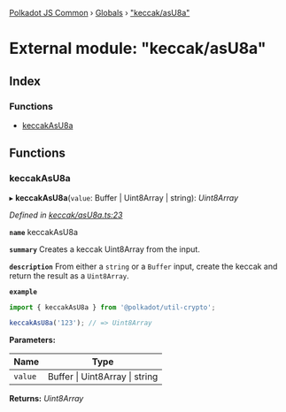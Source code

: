 [Polkadot JS Common](../README.md) › [Globals](../globals.md) › ["keccak/asU8a"](_keccak_asu8a_.md)

# External module: "keccak/asU8a"

## Index

### Functions

* [keccakAsU8a](_keccak_asu8a_.md#keccakasu8a)

## Functions

###  keccakAsU8a

▸ **keccakAsU8a**(`value`: Buffer | Uint8Array | string): *Uint8Array*

*Defined in [keccak/asU8a.ts:23](https://github.com/polkadot-js/common/blob/68a8bcb7/packages/util-crypto/src/keccak/asU8a.ts#L23)*

**`name`** keccakAsU8a

**`summary`** Creates a keccak Uint8Array from the input.

**`description`** 
From either a `string` or a `Buffer` input, create the keccak and return the result as a `Uint8Array`.

**`example`** 
<BR>

```javascript
import { keccakAsU8a } from '@polkadot/util-crypto';

keccakAsU8a('123'); // => Uint8Array
```

**Parameters:**

Name | Type |
------ | ------ |
`value` | Buffer &#124; Uint8Array &#124; string |

**Returns:** *Uint8Array*
